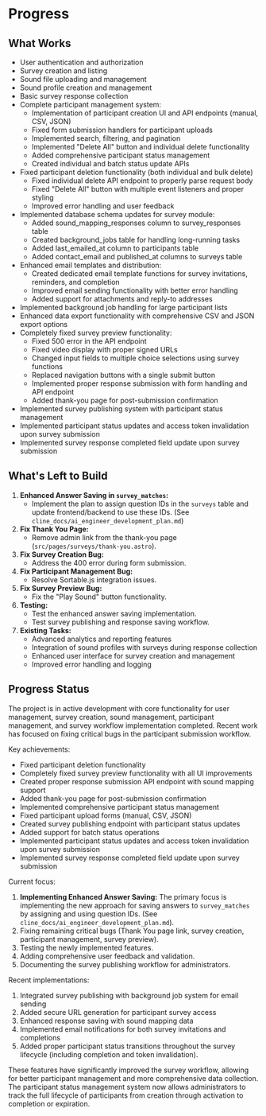 # Progress

## What Works

- User authentication and authorization
- Survey creation and listing
- Sound file uploading and management
- Sound profile creation and management
- Basic survey response collection
- Complete participant management system:
  - Implementation of participant creation UI and API endpoints (manual, CSV, JSON)
  - Fixed form submission handlers for participant uploads
  - Implemented search, filtering, and pagination
  - Implemented "Delete All" button and individual delete functionality
  - Added comprehensive participant status management
  - Created individual and batch status update APIs
- Fixed participant deletion functionality (both individual and bulk delete)
  - Fixed individual delete API endpoint to properly parse request body
  - Fixed "Delete All" button with multiple event listeners and proper styling
  - Improved error handling and user feedback
- Implemented database schema updates for survey module:
  - Added sound_mapping_responses column to survey_responses table
  - Created background_jobs table for handling long-running tasks
  - Added last_emailed_at column to participants table
  - Added contact_email and published_at columns to surveys table
- Enhanced email templates and distribution:
  - Created dedicated email template functions for survey invitations, reminders, and completion
  - Improved email sending functionality with better error handling
  - Added support for attachments and reply-to addresses
- Implemented background job handling for large participant lists
- Enhanced data export functionality with comprehensive CSV and JSON export options
- Completely fixed survey preview functionality:
  - Fixed 500 error in the API endpoint
  - Fixed video display with proper signed URLs
  - Changed input fields to multiple choice selections using survey functions
  - Replaced navigation buttons with a single submit button
  - Implemented proper response submission with form handling and API endpoint
  - Added thank-you page for post-submission confirmation
- Implemented survey publishing system with participant status management
- Implemented participant status updates and access token invalidation upon survey submission
- Implemented survey response completed field update upon survey submission

## What's Left to Build

1.  **Enhanced Answer Saving in `survey_matches`:**
    *   Implement the plan to assign question IDs in the `surveys` table and update frontend/backend to use these IDs. (See `cline_docs/ai_engineer_development_plan.md`)
2.  **Fix Thank You Page:**
    *   Remove admin link from the thank-you page (`src/pages/surveys/thank-you.astro`).
3.  **Fix Survey Creation Bug:**
    *   Address the 400 error during form submission.
4.  **Fix Participant Management Bug:**
    *   Resolve Sortable.js integration issues.
5.  **Fix Survey Preview Bug:**
    *   Fix the "Play Sound" button functionality.
6.  **Testing:**
    *   Test the enhanced answer saving implementation.
    *   Test survey publishing and response saving workflow.
7.  **Existing Tasks:**
    *   Advanced analytics and reporting features
    *   Integration of sound profiles with surveys during response collection
    *   Enhanced user interface for survey creation and management
    *   Improved error handling and logging

## Progress Status

The project is in active development with core functionality for user management, survey creation, sound management, participant management, and survey workflow implementation completed. Recent work has focused on fixing critical bugs in the participant submission workflow.

Key achievements:
- Fixed participant deletion functionality
- Completely fixed survey preview functionality with all UI improvements
- Created proper response submission API endpoint with sound mapping support
- Added thank-you page for post-submission confirmation
- Implemented comprehensive participant status management
- Fixed participant upload forms (manual, CSV, JSON)
- Created survey publishing endpoint with participant status updates
- Added support for batch status operations
- Implemented participant status updates and access token invalidation upon survey submission
- Implemented survey response completed field update upon survey submission

Current focus:
1.  **Implementing Enhanced Answer Saving:** The primary focus is implementing the new approach for saving answers to `survey_matches` by assigning and using question IDs. (See `cline_docs/ai_engineer_development_plan.md`).
2.  Fixing remaining critical bugs (Thank You page link, survey creation, participant management, survey preview).
3.  Testing the newly implemented features.
4.  Adding comprehensive user feedback and validation.
5.  Documenting the survey publishing workflow for administrators.

Recent implementations:
1. Integrated survey publishing with background job system for email sending
2. Added secure URL generation for participant survey access
3. Enhanced response saving with sound mapping data
4. Implemented email notifications for both survey invitations and completions
5. Added proper participant status transitions throughout the survey lifecycle (including completion and token invalidation).

These features have significantly improved the survey workflow, allowing for better participant management and more comprehensive data collection. The participant status management system now allows administrators to track the full lifecycle of participants from creation through activation to completion or expiration.